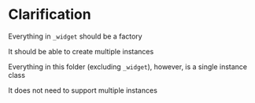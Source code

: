 # Clarification

Everything in `_widget` should be a factory

It should be able to create multiple instances

Everything in this folder (excluding `_widget`), however, is a single instance class

It does not need to support multiple instances
